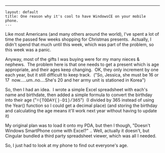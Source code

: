   ---
    layout: default
    title: One reason why it's cool to have WindowsCE on your mobile phone.
    ---

  <p>Like most Americans (and many others around the world), I've spent a lot of time the passed few weeks shopping for Christmas presents.  Actually, I didn't spend that much until this week, which was part of the problem, so this week was a panic.</p> <p>Anyway, most of the gifts I was buying were for my many nieces &amp; nephews.  The problem here is that one needs to get a present which is age appropriate, and their ages keep changing.  OK, they only increment by one each year, but it still difficult to keep track.  ("So, Jessica, she must be 16 or 17  now.....um..no....She's 20 and her army unit is stationed in Korea")</p> <p>So, then I had an idea.  I wrote a simple Excel spreadsheet with each's name and birthdate, then added a simple formula to convert the birthday into their age ("<font face="Courier New">=(TODAY()-D1)/365</font>")  (I divided by 365 instead of using the Year() function so I could get a decimal place) (and storing the birthday and calculating the age means it'll work next year without having to update it)</p> <p>My original plan was to load it onto my PDA, but then I though, "Doesn't Windows SmartPhone come with Excel?" .. Well, actually it doesn't, but Cingular bundled a third party spreadsheet viewer, which was all I needed. </p> <p>So, I just had to look at my phone to find out everyone's age.</p>